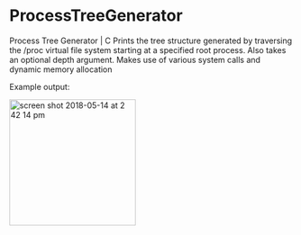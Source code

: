 # ProcessTreeGenerator

Process Tree Generator | C
Prints the tree structure generated by traversing the /proc virtual file system starting at a specified root process. 
Also takes an optional depth argument. 
Makes use of various system calls and dynamic memory allocation


Example output:


<img width="224" alt="screen shot 2018-05-14 at 2 42 14 pm" src="https://user-images.githubusercontent.com/38898536/40016725-3ee68e30-5785-11e8-9807-2b0109367fe7.png">
